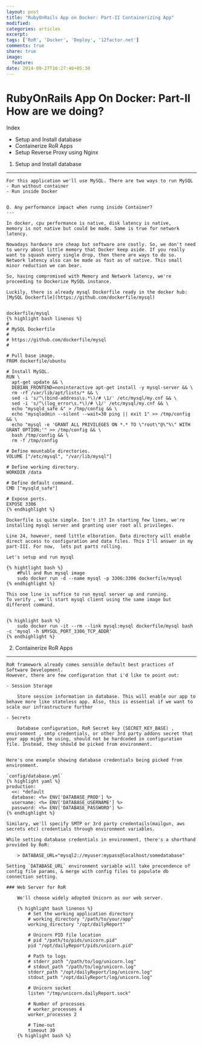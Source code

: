 ```yaml
---
layout: post
title: "RubyOnRails App on Docker: Part-II Containerizing App"
modified:
categories: articles
excerpt:
tags: ['RoR', 'Docker', 'Deploy', '12factor.net']
comments: true
share: true
image:
  feature:
date: 2014-09-27T16:27:46+05:30
---
```


RubyOnRails App On Docker: Part-II How are we doing?
===============

Index

- Setup and Install database
- Containerize RoR Apps
- Setup Reverse Proxy using Nginx



1. Setup and Install database
-------------------------

	For this application we'll use MySQL. There are two ways to run MySQL
	- Run without container
	- Run inside Docker


	Q. Any performance impact when runng inside Container?
	---

	In docker, cpu performance is native, disk latency is native,
	memory is not native but could be made. Same is true for network latency.

	Nowadays hardware are cheap but software are costly. So, we don't need to worry about little memory that Docker keep aside. If you really want to squash every single drop, then there are ways to do so. Network latency also can be made as fast as of native. This small minor reduction we can bear.

	So, having compromised with Memory and Network latency, we're proceeding to Dockerize MySQL instance.

	Luckily, there is already mysql Dockerfile ready in the docker hub: [MySQL Dockerfile](https://github.com/dockerfile/mysql) 


	dockerfile/mysql 
	{% highlight bash linenos %}
	#
	# MySQL Dockerfile
	#
	# https://github.com/dockerfile/mysql
	#

	# Pull base image.
	FROM dockerfile/ubuntu

	# Install MySQL.
	RUN \
	  apt-get update && \
	  DEBIAN_FRONTEND=noninteractive apt-get install -y mysql-server && \
	  rm -rf /var/lib/apt/lists/* && \
	  sed -i 's/^\(bind-address\s.*\)/# \1/' /etc/mysql/my.cnf && \
	  sed -i 's/^\(log_error\s.*\)/# \1/' /etc/mysql/my.cnf && \
	  echo "mysqld_safe &" > /tmp/config && \
	  echo "mysqladmin --silent --wait=30 ping || exit 1" >> /tmp/config && \
	  echo "mysql -e 'GRANT ALL PRIVILEGES ON *.* TO \"root\"@\"%\" WITH GRANT OPTION;'" >> /tmp/config && \
	  bash /tmp/config && \
	  rm -f /tmp/config

	# Define mountable directories.
	VOLUME ["/etc/mysql", "/var/lib/mysql"]

	# Define working directory.
	WORKDIR /data

	# Define default command.
	CMD ["mysqld_safe"]

	# Expose ports.
	EXPOSE 3306
	{% endhighlight %}

	Dockerfile is quite simple. Isn't it? In starting few lines, we're installing mysql server and granting user root all privileges.

	Line 24, however, need little elboration. Data directory will enable direct access to configuration and data files. This I'll answer in my part-III. For now,  lets put parts rolling.

	Let's setup and run mysql

	{% hightlight bash %}
		#Pull and Run mysql image
		sudo docker run -d --name mysql -p 3306:3306 dockerfile/mysql
	{% endhighlight %}

	This one line is suffice to run mysql server up and running.
	To verify , we'll start mysql client using the same image but different command.


	{% highlight bash %}
		sudo docker run -it --rm --link mysql:mysql dockerfile/mysql bash -c 'mysql -h $MYSQL_PORT_3306_TCP_ADDR'
	{% endhighlight %}


2. Containerize RoR Apps
-------------------------

 	RoR framework already comes sensible default best practices of Software Development.
 	However, there are few configuration that i'd like to point out:

 	- Session Storage

 		Store session information in database. This will enable our app to behave more like stateless app. Also, this is essential if we want to scale our infrastructure further 

 	- Secrets

 		Database configuration, RoR Secret key (SECRET_KEY_BASE) , environment , smtp credentials, or other 3rd party addons secret that your app might be using, should not be hardcoded in configuration file. Instead, they should be picked from environment.


 	Here's one example showing database credentials being picked from environment.
	
	`config/database.yml`
 	{% highlight yaml %}
	production:
	  <<: *default
	  database: <%= ENV['DATABASE_PROD'] %>
	  username: <%= ENV['DATABASE_USERNAME'] %>
	  password: <%= ENV['DATABASE_PASSWORD'] %>
 	{% endhighlight %}

 	Similary, we'll specify SMTP or 3rd party credentails(mailgun, aws secrets etc) credentials through environment variables.

 	While setting database credentials in environment, there's a shorthand provided by RoR:

 		> DATABASE_URL="mysql2://myuser:mypass@localhost/somedatabase"

 	Setting `DATABASE_URL` environment variable will take precendence of config file params, & merge with config files to populate db connection setting. 

 	### Web Server for RoR

 		We'll choose widely adopted Unicorn as our web server.

 		{% highlight bash linenos %}
			# Set the working application directory
			# working_directory "/path/to/your/app"
			working_directory "/opt/dailyReport"

			# Unicorn PID file location
			# pid "/path/to/pids/unicorn.pid"
			pid "/opt/dailyReport/pids/unicorn.pid"

			# Path to logs
			# stderr_path "/path/to/log/unicorn.log"
			# stdout_path "/path/to/log/unicorn.log"
			stderr_path "/opt/dailyReport/log/unicorn.log"
			stdout_path "/opt/dailyReport/log/unicorn.log"

			# Unicorn socket
			listen "/tmp/unicorn.dailyReport.sock"

			# Number of processes
			# worker_processes 4
			worker_processes 2

			# Time-out
			timeout 30
 		{% highlight bash %}